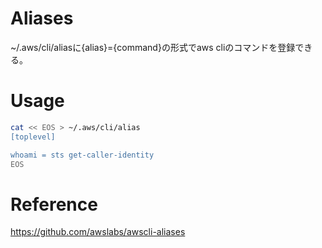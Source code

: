 # Aliases
~/.aws/cli/aliasに{alias}={command}の形式でaws cliのコマンドを登録できる。  

# Usage
```bash
cat << EOS > ~/.aws/cli/alias
[toplevel]

whoami = sts get-caller-identity
EOS
```

# Reference
https://github.com/awslabs/awscli-aliases